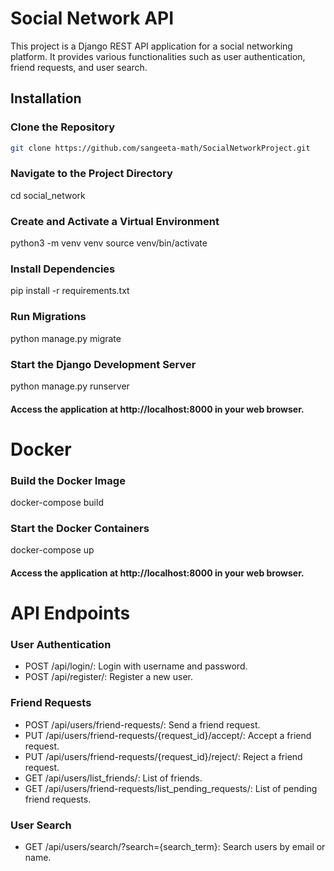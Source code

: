 # Social Network API

This project is a Django REST API application for a social networking platform. It provides various functionalities such as user authentication, friend requests, and user search.

## Installation

### Clone the Repository

```bash
git clone https://github.com/sangeeta-math/SocialNetworkProject.git
```

### Navigate to the Project Directory
cd social_network

### Create and Activate a Virtual Environment
python3 -m venv venv
source venv/bin/activate

### Install Dependencies
pip install -r requirements.txt


### Run Migrations
python manage.py migrate

### Start the Django Development Server
python manage.py runserver

#### Access the application at http://localhost:8000 in your web browser.

# Docker
### Build the Docker Image
docker-compose build

### Start the Docker Containers
docker-compose up

#### Access the application at http://localhost:8000 in your web browser.

# API Endpoints
### User Authentication
- POST /api/login/: Login with username and password.
- POST /api/register/: Register a new user.
### Friend Requests
- POST /api/users/friend-requests/: Send a friend request.
- PUT /api/users/friend-requests/{request_id}/accept/: Accept a friend request.
- PUT /api/users/friend-requests/{request_id}/reject/: Reject a friend request.
- GET /api/users/list_friends/: List of friends.
- GET /api/users/friend-requests/list_pending_requests/: List of pending friend requests.
### User Search
- GET /api/users/search/?search={search_term}: Search users by email or name.